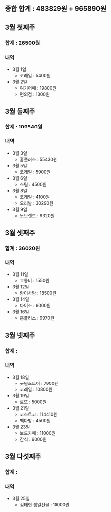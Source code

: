 ## 종합 합계 : 483829원 + 965890원

## 3월 첫째주
### 합계 :  26500원

### 내역 
- 3월 1일
	- 코레일 : 5400원
- 3월 2일
	- 여기어때 : 19800원
	- 편의점 : 1300원
## 3월 둘째주
### 합계 : 109540원

### 내역
- 3월 3일
	- 홈플러스 : 55430원
- 3월 5일
	- 코레일 : 5900원
- 3월 6일
	- 스팀 : 4500원
- 3월 8일 
	- 코레일 : 4100원
	- 오리발 : 30290원
- 3월 9일 
	- 노브랜드 : 9320원
## 3월 셋째주

### 합계 : 36020원

### 내역
- 3월 11일
	- 교통비 : 1550원
- 3월 12일
	- 랑이사탕 : 18500원
- 3월 14일
	- 다이소 : 6000원
- 3월 16일
	- 홈플러스 : 9970원
## 3월 넷째주

### 합계 : 

### 내역 
- 3월 18일
	- 굿윌스토어 : 7900원
	- 코레일 : 10800원
- 3월 19일
	- 로또 : 5000원
- 3월 21일
	- 코스트코 : 114410원
	- 빽다방 : 4500원
- 3월 23일
	- 보드카페 : 11000원
	- 간식 : 6000원

## 3월 다섯째주
### 합계 : 

### 내역 
- 3월 25일 
	- 김태현 생일선물 : 10000원